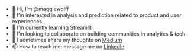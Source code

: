 - 👋 Hi, I’m @maggiewolff
- 👀 I’m interested in analysis and prediction related to product and user experiences
- 🌱 I’m currently learning Streamlit
- 💞️ I’m looking to collaborate on building communities in analytics & tech 
- 📝 I sometimes share my thoughts on [Medium](https://data-storyteller.medium.com/)  
- 📫 How to reach me: message me on [LinkedIn](https://www.linkedin.com/in/magwolff/)  

<!---
maggiewolff/maggiewolff is a ✨ special ✨ repository because its `README.md` (this file) appears on your GitHub profile.
You can click the Preview link to take a look at your changes.
--->
